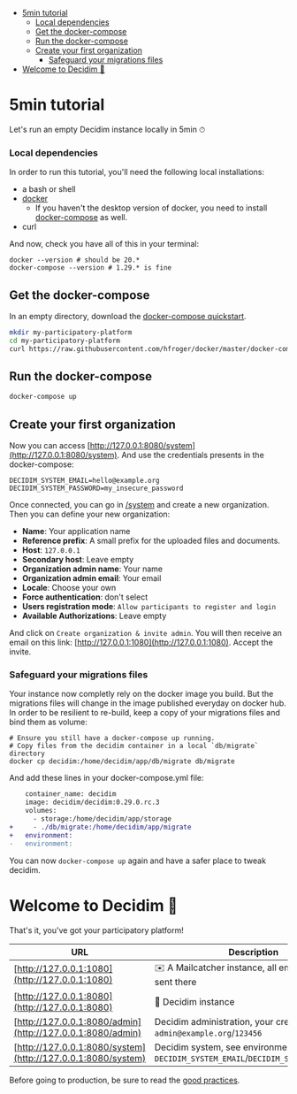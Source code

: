 <!--
CONTRIBUTOR; WARNING
This file is generated by the /update-documentation.rb script. 
Don't edit it directly.

@see /update-documentation.rb
@see /templates/docs/5min-tutorial.md.erb
-->
<!-- START doctoc generated TOC please keep comment here to allow auto update -->
<!-- DON'T EDIT THIS SECTION, INSTEAD RE-RUN doctoc TO UPDATE -->
<!-- END doctoc generated TOC please keep comment here to allow auto update -->

- [5min tutorial](#5min-tutorial)
    - [Local dependencies](#local-dependencies)
  - [Get the docker-compose](#get-the-docker-compose)
  - [Run the docker-compose](#run-the-docker-compose)
  - [Create your first organization](#create-your-first-organization)
    - [Safeguard your migrations files](#safeguard-your-migrations-files)
- [Welcome to Decidim 🎉](#welcome-to-decidim-)

<!-- END doctoc generated TOC please keep comment here to allow auto update -->

# 5min tutorial
Let's run an empty Decidim instance locally in 5min ⏱

### Local dependencies
In order to run this tutorial, you'll need the following local installations:

* a bash or shell
* [docker](https://docs.docker.com/get-docker/)
  * If you haven't the desktop version of docker, you need to install [docker-compose](https://docs.docker.com/compose/install/) as well.
* curl

And now, check you have all of this in your terminal:
```
docker --version # should be 20.*
docker-compose --version # 1.29.* is fine
```

## Get the docker-compose
In an empty directory, download the [docker-compose quickstart](https://raw.githubusercontent.com/hfroger/docker/master/docker-compose.0.29.0.rc.3.yml).

```bash
mkdir my-participatory-platform
cd my-participatory-platform
curl https://raw.githubusercontent.com/hfroger/docker/master/docker-compose.0.29.0.rc.3.yml > docker-compose.yml
```

## Run the docker-compose
```bash
docker-compose up
```

## Create your first organization
Now you can access [http://127.0.0.1:8080/system](http://127.0.0.1:8080/system). And use the credentials presents in the docker-compose: 

```
DECIDIM_SYSTEM_EMAIL=hello@example.org
DECIDIM_SYSTEM_PASSWORD=my_insecure_password
```

Once connected, you can go in [/system](http://127.0.0.1:8080/system/organizations) and create a new organization. 
Then you can define your new organization:

- **Name**: Your application name
- **Reference prefix**: A small prefix for the uploaded files and documents.
- **Host**: `127.0.0.1`
- **Secondary host**: Leave empty
- **Organization admin name**: Your name
- **Organization admin email**: Your email
- **Locale**: Choose your own
- **Force authentication**: don't select
- **Users registration mode**: `Allow participants to register and login`
- **Available Authorizations**: Leave empty

And click on `Create organization & invite admin`.
You will then receive an email on this link: [http://127.0.0.1:1080](http://127.0.0.1:1080). 
Accept the invite.

### Safeguard your migrations files
Your instance now completly rely on the docker image you build.
But the migrations files will change in the image published everyday on docker hub. 
In order to be resilient to re-build, keep a copy of your migrations files and bind them as volume: 

```
# Ensure you still have a docker-compose up running. 
# Copy files from the decidim container in a local `db/migrate` directory
docker cp decidim:/home/decidim/app/db/migrate db/migrate
```

And add these lines in your docker-compose.yml file:
```diff
    container_name: decidim
    image: decidim/decidim:0.29.0.rc.3
    volumes:
      - storage:/home/decidim/app/storage
+     - ./db/migrate:/home/decidim/app/migrate
+   environment:
-   environment:
```

You can now `docker-compose up` again and have a safer place to tweak decidim.

# Welcome to Decidim 🎉
That's it, you've got your participatory platform!

| URL | Description |
|---|---|
| [http://127.0.0.1:1080](http://127.0.0.1:1080) | ✉️ A Mailcatcher instance, all emails will be sent there |
| [http://127.0.0.1:8080](http://127.0.0.1:8080) | 🌱 Decidim instance |
| [http://127.0.0.1:8080/admin](http://127.0.0.1:8080/admin) | Decidim administration, your credentials are `admin@example.org`/`123456` |
| [http://127.0.0.1:8080/system](http://127.0.0.1:8080/system) | Decidim system, see environments: `DECIDIM_SYSTEM_EMAIL`/`DECIDIM_SYSTEM_PASSWORD` |

Before going to production, be sure to read the [good practices](./good-practices).
